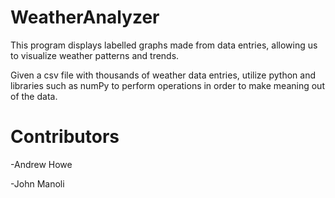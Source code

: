 # WeatherAnalyzer

This program displays labelled graphs made from data entries, allowing us to visualize weather patterns and trends.

Given a csv file with thousands of weather data entries, utilize python and libraries such as numPy to perform operations in order to make meaning out of the data.

# Contributors

-Andrew Howe


-John Manoli
